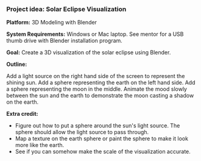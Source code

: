 ### Project idea: Solar Eclipse Visualization

**Platform:** 3D Modeling with Blender

**System Requirements:** Windows or Mac laptop. See mentor for a USB thumb drive with Blender installation program.

**Goal:** Create a 3D visualization of the solar eclipse using Blender.

**Outline:**

Add a light source on the right hand side of the screen to represent the shining sun.
Add a sphere representing the earth on the left hand side.
Add a sphere representing the moon in the middle.  Animate the mood slowly between the sun and the earth to demonstrate the moon casting a shadow on the earth.

**Extra credit:**
* Figure out how to put a sphere around the sun's light source. The sphere should allow the light source to pass through.
* Map a texture on the earth sphere or paint the sphere to make it look more like the earth.
* See if you can somehow make the scale of the visualization accurate.
